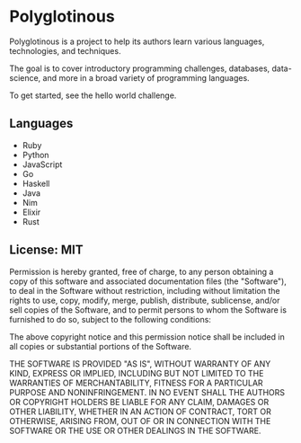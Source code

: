 # Polyglotinous

Polyglotinous is a project to help its authors learn various languages, technologies, and techniques.

The goal is to cover introductory programming challenges, databases, data-science, and more in a broad variety of programming languages.

To get started, see the hello world challenge.

## Languages

- Ruby
- Python
- JavaScript
- Go
- Haskell
- Java
- Nim
- Elixir
- Rust

## License: MIT

Permission is hereby granted, free of charge, to any person obtaining a copy of this software and associated documentation files (the "Software"), to deal in the Software without restriction, including without limitation the rights to use, copy, modify, merge, publish, distribute, sublicense, and/or sell copies of the Software, and to permit persons to whom the Software is furnished to do so, subject to the following conditions:

The above copyright notice and this permission notice shall be included in all copies or substantial portions of the Software.

THE SOFTWARE IS PROVIDED "AS IS", WITHOUT WARRANTY OF ANY KIND, EXPRESS OR IMPLIED, INCLUDING BUT NOT LIMITED TO THE WARRANTIES OF MERCHANTABILITY, FITNESS FOR A PARTICULAR PURPOSE AND NONINFRINGEMENT. IN NO EVENT SHALL THE AUTHORS OR COPYRIGHT HOLDERS BE LIABLE FOR ANY CLAIM, DAMAGES OR OTHER LIABILITY, WHETHER IN AN ACTION OF CONTRACT, TORT OR OTHERWISE, ARISING FROM, OUT OF OR IN CONNECTION WITH THE SOFTWARE OR THE USE OR OTHER DEALINGS IN THE SOFTWARE.